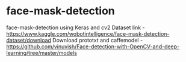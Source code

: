 # face-mask-detection
 face-mask-detection using Keras and cv2
Dataset link - https://www.kaggle.com/wobotintelligence/face-mask-detection-dataset/download
Download prototxt and caffemodel - https://github.com/vinuvish/Face-detection-with-OpenCV-and-deep-learning/tree/master/models

